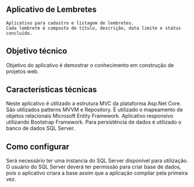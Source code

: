 ## Aplicativo de Lembretes

	Aplicativo para cadastro e listagem de lembretes. 
	Cada lembrete é composto de título, descrição, data limite e status concluído.

## Objetivo técnico
  
  Objetivo do aplicativo é demostrar o conhecimento em construção de projetos web.

## Características técnicas
  
  Neste aplicativo é utilizado a estrutura MVC da plataforma Asp.Net Core.
  São utilizados patterns MVVM e Repository.
  É utilizado o mapeamento de objetos relacionais Microsoft Entity Framework.
  Aplicativo responsivo utilizando Bootstrap Framework.
  Para persistência de dados é utilizado o banco de dados SQL Server.

## Como configurar

  Será necessário ter uma instancia do SQL Server disponível para utilização. 
  O usuário do SQL Server deverá ter permissão para criar base de dados, pois o aplicativo criara a base assim que a aplicação compilar pela primeira vez.
